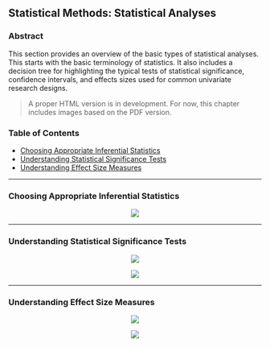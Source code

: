 ## Statistical Methods: Statistical Analyses

### Abstract

This section provides an overview of the basic types of statistical analyses. This starts with the basic terminology of statistics. It also includes a decision tree for highlighting the typical tests of statistical significance, confidence intervals, and effects sizes used for common univariate research designs.

> A proper HTML version is in development. For now, this chapter includes images based on the PDF version.

### Table of Contents

- [Choosing Appropriate Inferential Statistics](#choosing-appropriate-inferential-statistics)
- [Understanding Statistical Significance Tests](#understanding-statistical-significance-tests)
- [Understanding Effect Size Measures](#understanding-effect-size-measures)

---

### Choosing Appropriate Inferential Statistics

<p align="center"><kbd><img src="page3.png"></kbd></p>

---

### Understanding Statistical Significance Tests

<p align="center"><kbd><img src="page4.png"></kbd></p>
<p align="center"><kbd><img src="page5.png"></kbd></p>

---

### Understanding Effect Size Measures

<p align="center"><kbd><img src="page6.png"></kbd></p>
<p align="center"><kbd><img src="page7.png"></kbd></p>